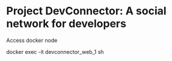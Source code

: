 # Project DevConnector: A social network for developers

Access docker node

docker exec -it devconnector_web_1 sh
